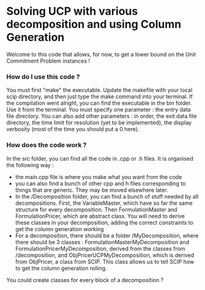 # Solving UCP with various decomposition and using Column Generation

Welcome to this code that allows, for now, to get a lower bound on the Unit Commitment Problem instances !



### How do I use this code ?
You must first "make" the executable. Update the makefile with your local scip directory, and then just type  the make command into your terminal.
If the compilation went alright, you can find the executable in the bin folder. Use it from the terminal. 
You must specify one parameter : the entry data file directory.
You can also add other parameters : in order, the exit data file directory, the time limit for resolution (yet to be implemented), the display verbosity (most of the time you should put a 0 here).




### How does the code work ?

In the src folder, you can find all the code in .cpp or .h files. It is organised the following way :

- the main.cpp file is where you make what you want from the code
- you can also find a bunch of other cpp and h files corresponding to things that are generic. They may be moved elsewhere later.
- In the /Decomposition folder, you can find a bunch of stuff needed by all decompositions. First, the VariableMaster, which have so far the same structure for every decomposition. Then FormulationMaster and FormulationPricer, which are abstract class. You will need to derive these classes in your decomposition, adding the correct constraints to get the column generation working
- For a decomposition, there should be a folder /MyDecomposition, where there should be 3 classes : FormulationMasterMyDecomposition and FormulationPricerMyDecomposition, derived from the classes from /decomposition, and ObjPricerUCPMyDecomposition, which is derived from ObjPricer, a class from SCIP. This class allows us to tell SCIP how to get the column generation rolling.



You could create classes for every block of a decomposition ?
